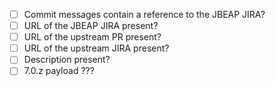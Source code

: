 - [ ] Commit messages contain a reference to the JBEAP JIRA?
- [ ] URL of the JBEAP JIRA present?
- [ ] URL of the upstream PR present?
- [ ] URL of the upstream JIRA present?
- [ ] Description present?
- [ ] 7.0.z payload ???
